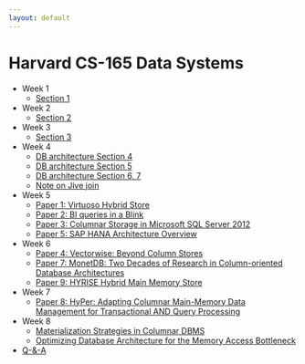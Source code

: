 ```yaml
---
layout: default
---
```


# Harvard CS-165 Data Systems

* Week 1
    - [Section 1](./week1/section_1.md)
* Week 2
    - [Section 2](./week2/section_2.md)
* Week 3
    - [Section 3](./week3/section_3.md)
* Week 4
    - [DB architecture Section 4](./week4/db-architecture-4.md)
    - [DB architecture Section 5](./week4/db-architecture-5.md)
    - [DB architecture Section 6, 7](./week4/db-architecture-6-7.md)
    - [Note on Jive join](./week4/jive-join.md)
* Week 5
    - [Paper 1: Virtuoso Hybrid Store](./week5/1-virtuoso-hybrid-store)
    - [Paper 2: BI queries in a Blink](./week5/2-bi-queries-in-a-blink.md)
    - [Paper 3: Columnar Storage in Microsoft SQL Server 2012](./week5/3_columnar_storage_in_sql_server_12.md)
    - [Paper 5: SAP HANA Architecture Overview](./week5/5-sap-hana.md)
* Week 6
    - [Paper 4: Vectorwise: Beyond Column Stores](./week6/4_vectorwise.md)
    - [Paper 7: MonetDB: Two Decades of Research in Column-oriented Database Architectures](./week6/7-monetDB.md)
    - [Paper 9: HYRISE Hybrid Main Memory Store](./week6/9_hyrise_hybrid_storage.md)
* Week 7
    - [Paper 8: HyPer: Adapting Columnar Main-Memory Data Management for Transactional AND Query Processing](./week7/8-hyper.md)
* Week 8
    - [Materialization Strategies in Columnar DBMS](./week8/materialization-strategies-columnar-dbms.md)
    - [Optimizing Database Architecture for the Memory Access Bottleneck](./week8/optimizing-for-memory-bottleneck.md)
* [Q-&-A](./qa.md)

